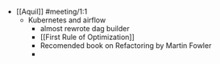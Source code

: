 - [[Aquil]] #meeting/1:1
	- Kubernetes and airflow
		- almost rewrote dag builder
		- [[First Rule of Optimization]]
		- Recomended book on Refactoring by Martin Fowler
		-